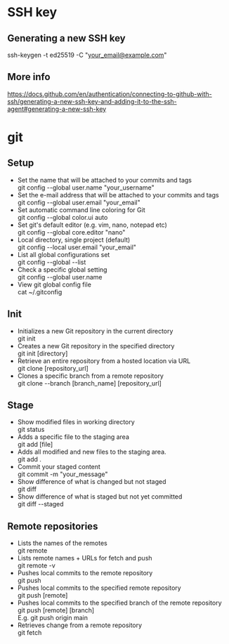 # SSH key

## Generating a new SSH key
ssh-keygen -t ed25519 -C "your_email@example.com"

## More info
https://docs.github.com/en/authentication/connecting-to-github-with-ssh/generating-a-new-ssh-key-and-adding-it-to-the-ssh-agent#generating-a-new-ssh-key



# git

## Setup

* Set the name that will be attached to your commits and tags<br>
git config --global user.name "your_username"
* Set the e-mail address that will be attached to your commits and tags<br>
git config --global user.email "your_email"
* Set automatic command line coloring for Git<br>
git config --global color.ui auto
* Set git's default editor (e.g. vim, nano, notepad etc)<br>
git config --global core.editor "nano"
* Local directory, single project (default)<br>
git config --local user.email "your_email"
* List all global configurations set<br>
git config --global --list
* Check a specific global setting<br>
git config --global user.name
* View git global config file<br>
cat ~/.gitconfig

## Init

* Initializes a new Git repository in the current directory<br>
git init
* Creates a new Git repository in the specified directory<br>
git init [directory]
* Retrieve an entire repository from a hosted location via URL<br>
git clone [repository_url]
* Clones a specific branch from a remote repository<br>
git clone --branch [branch_name] [repository_url]

## Stage
* Show modified files in working directory<br>
git status
* Adds a specific file to the staging area<br>
git add [file]
* Adds all modified and new files to the staging area.<br>
git add .
* Commit your staged content<br>
git commit -m "your_message"
* Show difference of what is changed but not staged<br>
git diff
* Show difference of what is staged but not yet committed<br>
git diff --staged

## Remote repositories
* Lists the names of the remotes<br>
git remote
* Lists remote names + URLs for fetch and push<br>
git remote -v
* Pushes local commits to the remote repository<br>
git push
* Pushes local commits to the specified remote repository<br>
git push [remote]
* Pushes local commits to the specified branch of the remote repository<br>
git push [remote] [branch]<br>
E.g. git push origin main
* Retrieves change from a remote repository<br>
git fetch







